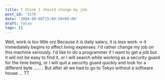 ```yaml
---
title: I think I should change my job.
post_id: '3176'
date: '2004-09-08T15:09:59+09:00'
draft: false
tags: []
---
```


Well, work is too little orz Because it is daily salary, it is less work → it immediately begins to affect living expenses. I'd rather change my job on this machine seriously. I'd like to do a programmer if I want to get a job but it will not be easy to find it, or I will search while working as a security guard for the time being, or I will quit a security guard quickly and look for a different byte ...... . But after all we had to go to Tokyo without a software house ... TT